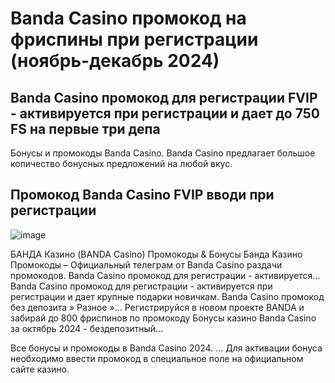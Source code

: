 # Banda Casino промокод на фриспины при регистрации (ноябрь-декабрь 2024)

## Banda Casino промокод для регистрации FVIP  - активируется при регистрации и дает до 750 FS на первые три депа

Бонусы и промокоды Banda Casino. Banda Casino предлагает большое количество бонусных предложений на любой вкус.

## Промокод Banda Casino FVIP вводи при регистрации

![image](https://github.com/user-attachments/assets/9bb6bc5e-03a5-44f3-80b0-ec34c2537cfb)


БАНДА Казино (BANDA Casino) Промокоды & Бонусы Банда Казино Промокоды – Официальный телеграм от Banda Casino раздачи промокодов. Banda Casino промокод для регистрации - активируется... Banda Casino промокод для регистрации - активируется при регистрации и дает крупные подарки новичкам. Banda Casino промокод без депозита » Разное »... Регистрируйся в новом проекте BANDA и забирай до 800 фриспинов по промокоду Бонусы казино Banda Casino за октябрь 2024 - бездепозитный...

Все бонусы и промокоды в Banda Casino 2024. ... Для активации бонуса необходимо ввести промокод в специальное поле на официальном сайте казино.
